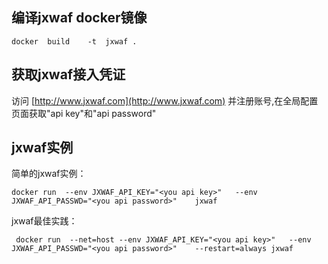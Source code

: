 ## 编译jxwaf docker镜像

```docker  build    -t  jxwaf . ``` 

## 获取jxwaf接入凭证

访问 [http://www.jxwaf.com](http://www.jxwaf.com) 并注册账号,在全局配置页面获取"api key"和"api password"

## jxwaf实例
简单的jxwaf实例：
```
docker run  --env JXWAF_API_KEY="<you api key>"   --env JXWAF_API_PASSWD="<you api password>"    jxwaf
```
jxwaf最佳实践：
```
 docker run  --net=host --env JXWAF_API_KEY="<you api key>"   --env JXWAF_API_PASSWD="<you api password>"    --restart=always jxwaf 
```